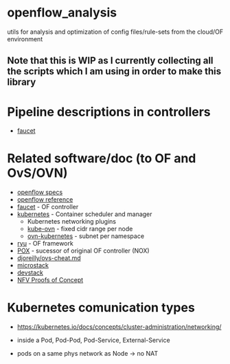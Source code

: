 # openflow_analysis
utils for analysis and optimization of config files/rule-sets from the cloud/OF environment

## Note that this is WIP as I currently collecting all the scripts which I am using in order to make this library

# Pipeline descriptions in controllers

* [faucet](https://github.com/faucetsdn/faucet/blob/master/faucet/faucet_pipeline.py)


# Related software/doc (to OF and OvS/OVN)
* [openflow specs](https://www.opennetworking.org/software-defined-standards/specifications/)
* [openflow reference](https://github.com/noxrepo/openflow)
* [faucet](https://github.com/faucetsdn/faucet) - OF controller 
* [kubernetes](https://github.com/kubernetes/kubernetes) - Container scheduler and manager
	* Kubernetes networking plugins
	* [kube-ovn](https://github.com/alauda/kube-ovn) - fixed cidr range per node
	* [ovn-kubernetes](https://github.com/ovn-org/ovn-kubernetes) - subnet per namespace
* [ryu](https://osrg.github.io/ryu/) - OF framework
* [POX](https://github.com/noxrepo/pox) - sucessor of original OF controller (NOX)
* [djoreilly/ovs-cheat.md](https://gist.github.com/djoreilly/c5ea44663c133b246dd9d42b921f7646)
* [microstack](https://opendev.org/x/microstack)
* [devstack](https://docs.openstack.org/devstack/latest/)
* [NFV Proofs of Concept](https://www.etsi.org/technologies/nfv/nfv-poc)

# Kubernetes comunication types

* https://kubernetes.io/docs/concepts/cluster-administration/networking/
* inside a Pod, Pod-Pod, Pod-Service, External-Service
 
 * pods on a same phys network as Node -> no NAT
